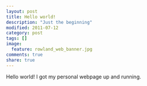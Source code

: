```yaml
---
layout: post
title: Hello world!
description: "Just the beginning"
modified: 2011-07-12
category: post
tags: []
image:
  feature: rowland_web_banner.jpg
comments: true
share: true
---
```


Hello world! I got my personal webpage up and running.
